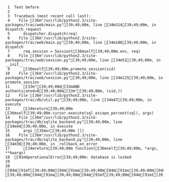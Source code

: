      1	Text before
     2
     3	Traceback (most recent call last):
     4	  File [36m"/usr/lib/python2.3/site-packages/trac/web/main.py"[39;49;00m, line [34m314[39;49;00m, in dispatch_request
     5	    dispatcher.dispatch(req)
     6	  File [36m"/usr/lib/python2.3/site-packages/trac/web/main.py"[39;49;00m, line [34m186[39;49;00m, in dispatch
     7	    req.session = Session([36mself[39;49;00m.env, req)
     8	  File [36m"/usr/lib/python2.3/site-packages/trac/web/session.py"[39;49;00m, line [34m52[39;49;00m, in __init__
     9	    [36mself[39;49;00m.promote_session(sid)
    10	  File [36m"/usr/lib/python2.3/site-packages/trac/web/session.py"[39;49;00m, line [34m125[39;49;00m, in promote_session
    11	    [33m"[39;49;00m[33mAND authenticated=0[39;49;00m[33m"[39;49;00m, (sid,))
    12	  File [36m"/usr/lib/python2.3/site-packages/trac/db/util.py"[39;49;00m, line [34m47[39;49;00m, in execute
    13	    [34mreturn[39;49;00m [36mself[39;49;00m.cursor.execute(sql_escape_percent(sql), args)
    14	  File [36m"/usr/lib/python2.3/site-packages/trac/db/sqlite_backend.py"[39;49;00m, line [34m44[39;49;00m, in execute
    15	    args [35mor[39;49;00m [])
    16	  File [36m"/usr/lib/python2.3/site-packages/trac/db/sqlite_backend.py"[39;49;00m, line [34m36[39;49;00m, in _rollback_on_error
    17	    [34mreturn[39;49;00m function([36mself[39;49;00m, *args, **kwargs)
    18	[91mOperationalError[39;49;00m: database is locked
    19
    20	[04m[91mT[39;49;00m[04m[91me[39;49;00m[04m[91mx[39;49;00m[04m[91mt[39;49;00m[04m[91m [39;49;00m[04m[91ma[39;49;00m[04m[91mf[39;49;00m[04m[91mt[39;49;00m[04m[91me[39;49;00m[04m[91mr[39;49;00m
